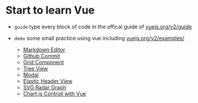 # Start to learn Vue
- `guide` type every block of code in the offical guide of [vuejs.org/v2/guide](vuejs.org/v2/guide)

- `demo` some small practice using vue including [vuejs.org/v2/examples/](vuejs.org/v2/examples/)
    - [Markdown Editor](https://abowloflrf.github.io/vue-start/demo/markdown/)
    - [Github Commit](https://abowloflrf.github.io/vue-start/demo/commits/)
    - [Grid Component](https://abowloflrf.github.io/vue-start/demo/grid-component/)
    - [Tree View](https://abowloflrf.github.io/vue-start/demo/tree-view/)
    - [Modal](https://abowloflrf.github.io/vue-start/demo/modal)
    - [Elastic Header View](https://abowloflrf.github.io/vue-start/demo/elastic)
    - [SVG Radar Graph](https://abowloflrf.github.io/vue-start/demo/svg)
    - [Chart.js Controll with Vue](https://abowloflrf.github.io/vue-start/demo/chartjs)